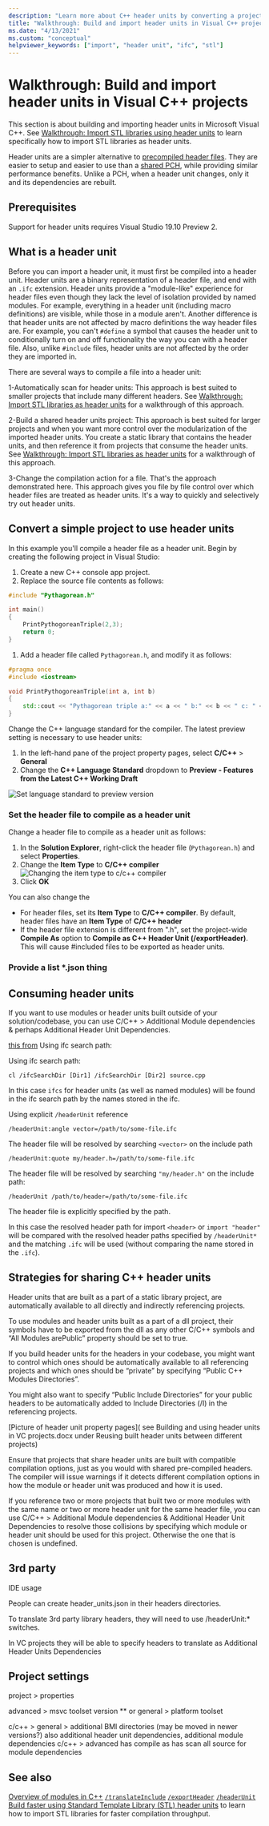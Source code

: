 ```yaml
---
description: "Learn more about C++ header units by converting a project to use header units"
title: "Walkthrough: Build and import header units in Visual C++ projects"
ms.date: "4/13/2021"
ms.custom: "conceptual"
helpviewer_keywords: ["import", "header unit", "ifc", "stl"]
---
```


# Walkthrough: Build and import header units in Visual C++ projects

This section is about building and importing header units in Microsoft Visual C++. See [Walkthrough: Import STL libraries using header units]() to learn specifically how to import STL libraries as header units.

Header units are a simpler alternative to [precompiled header files](creating-precompiled-header-files.md). They are easier to setup and easier to use than a [shared PCH](https://devblogs.microsoft.com/cppblog/shared-pch-usage-sample-in-visual-studio), while providing similar performance benefits. Unlike a PCH, when a header unit changes, only it and its dependencies are rebuilt.

## Prerequisites

Support for header units requires Visual Studio 19.10 Preview 2.

## What is a header unit

Before you can import a header unit, it must first be compiled into a header unit. Header units are a binary representation of a header file, and end with an `.ifc` extension. Header units provide a "module-like" experience for header files even though they lack the level of isolation provided by named modules. For example, everything in a header unit (including macro definitions) are visible, while those in a module aren't. Another difference is that header units are not affected by macro definitions the way header files are. For example, you can't `#define` a symbol that causes the header unit to conditionally turn on and off functionality the way you can with a header file. Also, unlike `#include` files, header units are not  affected by the order they are imported in.

There are several ways to compile a file into a header unit:

1-Automatically scan for header units: This approach is best suited to smaller projects that include many different headers. See [Walkthrough: Import STL libraries as header units](walkthrough-import-stl-header-units.md#approach1) for a walkthrough of this approach.

2-Build a shared header units project: This approach is best suited for larger projects and when you want more control over the modularization of the imported header units. You create a static library that contains the header units, and then reference it from projects that consume the header units. See [Walkthrough: Import STL libraries as header units](walkthrough-import-stl-header-units.md#approach2) for a walkthrough of this approach.

3-Change the compilation action for a file. That's the approach demonstrated here. This approach gives you file by file control over which header files are treated as header units. It's a way to quickly and selectively try out header units.
 
## Convert a simple project to use header units

In this example you'll compile a header file as a header unit. Begin by creating the following project in Visual Studio:

1. Create a new C++ console app project.
1. Replace the source file contents as follows:
```cpp
#include "Pythagorean.h"

int main()
{
    PrintPythogoreanTriple(2,3);
    return 0;
}
```
1. Add a header file called `Pythagorean.h`, and modify it as follows:
```cpp
#pragma once
#include <iostream>

void PrintPythogoreanTriple(int a, int b)
{
    std::cout << "Pythagorean triple a:" << a << " b:" << b << " c: " << a*a + b*b << std::endl;
}
```

Change the C++ language standard for the compiler. The latest preview setting is necessary to use header units:

1. In the left-hand pane of the project property pages, select **C/C++** > **General**
1. Change the **C++ Language Standard** dropdown to **Preview - Features from the Latest C++ Working Draft**

![Set language standard to preview version](media/set-cpp-language-latest.png)

### Set the header file to compile as a header unit

Change a header file to compile as a header unit as follows:

1. In the **Solution Explorer**, right-click the header file (`Pythagorean.h`) and select **Properties**.
1. Change the **Item Type** to **C/C++ compiler**
![Changing the item type to c/c++ compiler](media/change-header-item-type.png)
1. Click **OK**

You can also change the 
- For header files, set its **Item Type** to **C/C++ compiler**. By default, header files have an **Item Type** of **C/C++ header**
- If the header file extension is different from ".h", set the project-wide **Compile As** option to **Compile as C++ Header Unit (/exportHeader)**. This will cause #included files to be exported as header units.  

### Provide a list *.json thing



## Consuming header units

If you want to use modules or header units built outside of your solution/codebase, you can use C/C++ >  Additional Module dependencies & perhaps Additional Header Unit Dependencies. 


[this from](https://microsoft-my.sharepoint.com/:w:/p/gdr/Ea5Jy1oVuwxJpsiLYuem9FgBYioxSLmGER2QVPp4muq7vQ?e=4%3AW1atMJ&at=9&CID=AAA917D6-FC4D-41F0-9803-4DD2BD0B63CF&wdLOR=c6BFFEDA4-B56F-4FE8-AEFA-2F6A29107415)
Using ifc search path: 

Using ifc search path: 

`cl /ifcSearchDir [Dir1] /ifcSearchDir [Dir2] source.cpp `

In this case `ifcs` for header units (as well as named modules) will be found in the ifc search path by the names stored in the ifc. 

Using explicit `/headerUnit` reference 

`/headerUnit:angle vector=/path/to/some-file.ifc` 

The header file will be resolved by searching `<vector>` on the include path  

`/headerUnit:quote my/header.h=/path/to/some-file.ifc `

The header file will be resolved by searching `"my/header.h"` on the include path:

`/headerUnit /path/to/header=/path/to/some-file.ifc` 

The header file is explicitly specified by the path. 

In this case the resolved header path for import `<header>` or `import "header"` will be compared with the resolved header paths specified by `/headerUnit*` and the matching `.ifc` will be used (without comparing the name stored in the `.ifc`).

## Strategies for sharing C++ header units

Header units that are built as a part of a static library project, are automatically available to all directly and indirectly referencing projects. 

To use modules and header units built as a part of a dll project, their symbols have to be exported from the dll as any other C/C++ symbols and “All Modules arePublic” property should be set to true.

If you build header units for the headers in your codebase, you might want to control which ones should be automatically available to all referencing projects and which ones should be “private” by specifying  “Public C++ Modules Directories”. 

You might also want to specify “Public Include Directories” for your public headers to be automatically added to Include Directories (/I) in the referencing projects.

[Picture of header unit property pages]( see Building and using header units in VC projects.docx under Reusing built header units between different projects)

Ensure that projects that share header units are built with compatible compilation options, just as you would with shared pre-compiled headers. The compiler will issue warnings if it detects different compilation options in how the module or header unit was produced and how it is used.

If you reference two or more projects that built two or more modules with the same name or two or more header unit for the same header file,  you can use C/C++ >  Additional Module dependencies & Additional Header Unit Dependencies to resolve those collisions by specifying which module or header unit should be used for this project. Otherwise the one that is chosen is undefined.

## 3rd party

IDE usage 

People can create header_units.json in their headers directories. 

To translate 3rd party library headers, they will need to use /headerUnit:* switches.  

In VC projects they will be able to specify headers to translate as Additional Header Units Dependencies

## Project settings

project > properties

advanced > msvc toolset version **
or general > platform toolset

c/c++ > general > additional BMI directories (may be moved in newer versions?)
  also additional header unit dependencies, additional module dependencies
c/c++ > advanced
  has compile as
  has scan all source for module dependencies

## See also

[Overview of modules in C++](../cpp/modules-cpp.md)
[`/translateInclude`](./reference/translateinclude.md)
[`/exportHeader`](./reference/module-exportheader.md)
[`/headerUnit`](./reference/headerunit.md)
[Build faster using Standard Template Library (STL) header units]() to learn how to import STL libraries for faster compilation throughput.